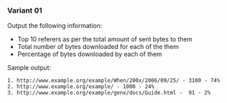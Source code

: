 ### Variant 01
Output the following information:

* Top 10 referers as per the total amount of sent bytes to them
* Total number of bytes downloaded for each of the them
* Percentage of bytes downloaded by each of them

Sample output:

```
1. http://www.example.org/example/When/200x/2006/09/25/ - 3100 - 74%                                                    
2. http://www.example.org/example/ - 1000 - 24%                
3. http://www.example.org/example/genx/docs/Guide.html -  91 - 2%                                                        
```
